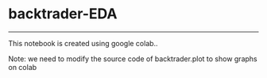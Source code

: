 # backtrader-EDA

---

This notebook is created using google colab..

Note: we need to modify the source code of backtrader.plot to show graphs on colab

